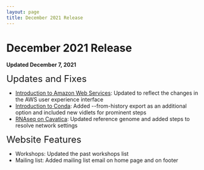 ```yaml
---
layout: page
title: December 2021 Release
---
```


December 2021 Release
=================

**Updated December 7, 2021**

<span style="font-size:24px;">Updates and Fixes

- [Introduction to Amazon Web Services](../Cloud-Platforms/Introduction_to_Amazon_Web_Services/introtoaws1.md): Updated to reflect the changes in the AWS user experience interface
- [Introduction to Conda](../General-Tools/Introduction-to-Conda/index.md): Added --from-history export as an additional option and included new vidlets for prominent steps
- [RNAseq on Cavatica](../Bioinformatic-Analyses/RNAseq-on-Cavatica/rna_seq_1.md): Updated reference genome and added steps to resolve network settings

<span style="font-size:24px;">Website Features

- Workshops: Updated the past workshops list
- Mailing list: Added mailing list email on home page and on footer
